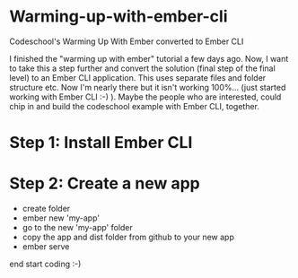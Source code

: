 # Warming-up-with-ember-cli
Codeschool's Warming Up With Ember converted to Ember CLI

I finished the "warming up with ember" tutorial a few days ago. Now, I want to take this a step further and convert the solution (final step of the final level) to an Ember CLI application. This uses separate files and folder structure etc. 
Now I'm nearly there but it isn't working 100%... (just started working with Ember CLI :-) ).
Maybe the people who are interested, could chip in and build the codeschool example with Ember CLI, together.

# Step 1: Install Ember CLI

# Step 2: Create a new app
- create folder
- ember new 'my-app'
- go to the new 'my-app' folder
- copy the app and dist folder from github to your new app
- ember serve

end start coding :-)
